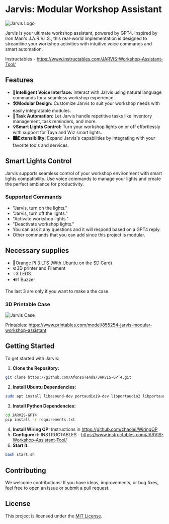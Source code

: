 # Jarvis: Modular Workshop Assistant
![Jarvis Logo](https://i.imgur.com/VZCCfYh.png)

Jarvis is your ultimate workshop assistant, powered by GPT4. Inspired by Iron Man's J.A.R.V.I.S., this real-world implementation is designed to streamline your workshop activities with intuitive voice commands and smart automation.

Instructables - https://www.instructables.com/JARVIS-Workshop-Assistant-Tool/
## Features

- **🧠Intelligent Voice Interface:** Interact with Jarvis using natural language commands for a seamless workshop experience.
- **🛠️Modular Design:** Customize Jarvis to suit your workshop needs with easily integratable modules.
- **🤖Task Automation:** Let Jarvis handle repetitive tasks like inventory management, task reminders, and more.
- **💡Smart Lights Control:** Turn your workshop lights on or off effortlessly with support for Tuya and Wiz smart lights.
- **🏙️Extensibility:** Expand Jarvis's capabilities by integrating with your favorite tools and services.

## Smart Lights Control

Jarvis supports seamless control of your workshop environment with smart lights compatibility. Use voice commands to manage your lights and create the perfect ambiance for productivity.

### Supported Commands

- "Jarvis, turn on the lights."
- "Jarvis, turn off the lights."
- "Activate workshop lights."
- "Deactivate workshop lights."
- You can ask it any questions and it will respond based on a GPT4 reply.
- Other commands that you can add since this project is modular.

## Necessary supplies
- 🍊Orange Pi 3 LTS (With Ubuntu on the SD Card)
- ⚙️3D printer and Filament
- 💡3 LEDS
- 🔊1 Buzzer

The last 3 are only if you want to make a the case.

### 3D Printable Case

![Jarvis Case](https://i.imgur.com/ex3FbFj.png)

Printables: https://www.printables.com/model/855254-jarvis-modular-workshop-assistant

## Getting Started

To get started with Jarvis:

1. **Clone the Repository:**
```bash
git clone https://github.com/AfonsoTenda/JARVIS-GPT4.git
```
2. **Install Ubuntu Dependencies:**
```bash
sudo apt install libasound-dev portaudio19-dev libportaudio2 libportaudiocpp0 espeak python3-pip python3-pyaudio flac -y 
```
3. **Install Python Dependencies:** 
```bash 
cd JARVIS-GPT4
pip install -r requirements.txt
```
4. **Install Wiring OP:** Instructions in https://github.com/zhaolei/WiringOP 
5. **Configure it:** INSTRUCTABLES - https://www.instructables.com/JARVIS-Workshop-Assistant-Tool/
6. **Start it:**
```bash
bash start.sh
```

## Contributing

We welcome contributions! If you have ideas, improvements, or bug fixes, feel free to open an issue or submit a pull request.

## License

This project is licensed under the [MIT License](LICENSE).
